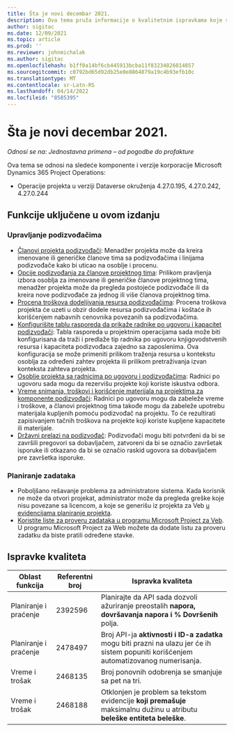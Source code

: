 ```yaml
---
title: Šta je novi decembar 2021.
description: Ova tema pruža informacije o kvalitetnim ispravkama koje su dostupne u decembru 2021.
author: sigitac
ms.date: 12/09/2021
ms.topic: article
ms.prod: ''
ms.reviewer: johnmichalak
ms.author: sigitac
ms.openlocfilehash: b1ff0a14bf6cb445913bcba11f83234826014857
ms.sourcegitcommit: c0792bd65d92db25e0e8864879a19c4b93efb10c
ms.translationtype: MT
ms.contentlocale: sr-Latn-RS
ms.lasthandoff: 04/14/2022
ms.locfileid: "8585395"
---
```

# <a name="whats-new-december-2021---project-operations-lite-deployment"></a>Šta je novi decembar 2021.

_Odnosi se na: Jednostavna primena – od pogodbe do profakture_

Ova tema se odnosi na sledeće komponente i verzije korporacije Microsoft Dynamics 365 Project Operations:

- Operacije projekta u verziji Dataverse okruženja 4.27.0.195, 4.27.0.242, 4.27.0.244


## <a name="features-included-in-this-release"></a>Funkcije uključene u ovom izdanju

### <a name="subcontract-management"></a>Upravljanje podizvođačima 

- [Članovi projekta podizvođači](../subcontracting/subcontracting-project-team-members.md): Menadžer projekta može da kreira imenovane ili generičke članove tima sa podizvođačima i linijama podizvođače kako bi uticao na osoblje i procenu.
- [Opcije podizvođanja za članove projektnog tima](../subcontracting/subcon-options.md): Prilikom pravljenja izbora osoblja za imenovane ili generičke članove projektnog tima, menadžer projekta može da pregleda postojeće podizvođače ili da kreira nove podizvođače za jednog ili više članova projektnog tima. 
- [Procena troškova dodeljivanja resursa podizvođačima](../subcontracting/costing-subcon-ra.md): Procena troškova projekta će uzeti u obzir dodele resursa podizvođačima i koštaće ih korišćenjem nabavnih cenovnika povezanih sa podizvođačima. 
- [Konfigurišite tablu rasporeda da prikaže radnike po ugovoru i kapacitet podizvođači](../subcontracting/configure-sb-subcon.md): Tabla rasporeda u projektnim operacijama sada može biti konfigurisana da traži i predlaže tip radnika po ugovoru knjigovodstvenih resursa i kapaciteta podizvođaca zajedno sa zaposlenima. Ova konfiguracija se može primeniti prilikom traženja resursa u kontekstu osoblja za određeni zahtev projekta ili prilikom pretraživanja izvan konteksta zahteva projekta.
- [Osoblje projekta sa radnicima po ugovoru i podizvođačima](../subcontracting/staffing-cw.md): Radnici po ugovoru sada mogu da rezervišu projekte koji koriste iskustva odbora.
- [Vreme snimanja, troškovi i korišćenje materijala na projektima za komponente podizvođači](../subcontracting/recording-subcon-actuals.md): Radnici po ugovoru mogu da zabeleže vreme i troškove, a članovi projektnog tima takođe mogu da zabeleže upotrebu materijala kupljenih pomoću podizvođač na projektu. To će rezultirati zapisivanjem tačnih troškova na projekte koji koriste kupljene kapacitete ili materijale.
- [Državni prelazi na podizvođač](../subcontracting/subcon-states.md): Podizvođači mogu biti potvrđeni da bi se završili pregovori sa dobavljačem, zatvoreni da bi se označio završetak isporuke ili otkazano da bi se označio raskid ugovora sa dobavljačem pre završetka isporuke.

### <a name="task-planning"></a>Planiranje zadataka
- Poboljšano rešavanje problema za administratore sistema. Kada korisnik ne može da otvori projekat, administrator može da pregleda greške koje nisu povezane sa licencom, a koje se generišu iz projekta za Veb [u evidencijama planiranje projekta](../../project-management/schedule-api-logs.md).
- [Koristite liste za proveru zadataka u programu Microsoft Project za Veb](https://support.microsoft.com/en-us/office/use-task-checklists-in-microsoft-project-for-the-web-c69bcf73-5c75-4ad3-9893-6d6f92360e9c). U programu Microsoft Project za Web možete da dodate listu za proveru zadatku da biste pratili određene stavke.

## <a name="quality-updates"></a>Ispravke kvaliteta

| **Oblast funkcija** | **Referentni broj** | **Ispravka kvaliteta** |
| --- | --- | --- |
| Planiranje i praćenje | 2392596 | Planirajte da API sada dozvoli ažuriranje preostalih **napora, dovršavanja** **napora i** **% Dovršenih** polja. |
| Planiranje i praćenje | 2478497 | Broj API-ja **aktivnosti i** **ID-a zadatka** mogu biti prazni na ulazu jer će ih sistem popuniti korišćenjem automatizovanog numerisanja.|
| Vreme i trošak | 2468135 | Broj ponovnih odobrenja se smanjuje sa pet na tri. |
| Vreme i trošak | 2468188 | Otklonjen je problem sa tekstom evidencije **koji premašuje** maksimalnu dužinu u atributu **beleške entiteta beleške**. |
